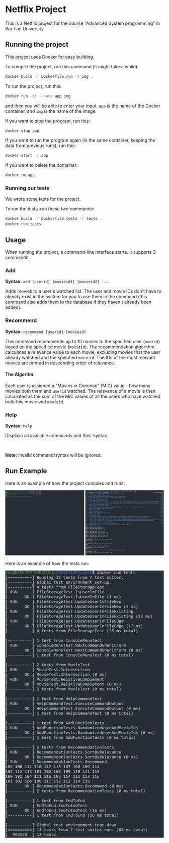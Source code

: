 # Netflix Project
This is a Netflix project for the course "Advanced System programming" in Bar-Ilan University.

## Running the project
This project uses Docker for easy building.

To compile the project, run this command (it might take a while):
```bash
docker build -f Dockerfile.run -t img .
```
To run the project, run this:
```bash
docker run -it --name app img
```
and then you will be able to enter your input.
`app` is the name of the Docker container, and `img` is the name of the image.

If you want to stop the program, run this:
```bash
docker stop app
```

If you want to run the program again (in the same container, keeping the data from previous runs), run this:
```bash
docker start -i app
```

If you want to delete the container:
```bash
docker rm app
```

### Running our tests
We wrote some tests for the project.

To run the tests, run these two commands:
```bash
docker build -f Dockerfile.tests -t tests .
docker run tests
```

## Usage
When running the project, a command-line interface starts. It supports 3 commands:
### Add
**Syntax:** `add [userid] [movieid1] [movieid2] ...`

Adds movies to a user's watched list. The user and movie IDs don't have to already exist in the system for you to use them in the command (this command also adds them to the database if they haven't already been added).

### Recommend
**Syntax:** `recommend [userid] [movieid]`

This command recommends up to 10 movies to the specified user (`userid`) based on the specified movie (`movieid`). The recommendation algorithm calculates a relevance value to each movie, excluding movies that the user already watched and the specified `movieid`. The IDs of the most relevant movies are printed in descending order of relevance.
#### The Algoritm:
Each user is assigned a "Movies in Common" (MiC) value - how many movies both them and `userid` watched. The relevance of a movie is then calculated as the sum of the MiC values of all the users who have watched both this movie and `movieid`.

### Help
**Syntax:** `help`

Displays all available commands and their syntax.

<br>

**Note:** Invalid command/syntax will be ignored.

## Run Example
Here is an example of how the project compiles and runs:<br>

![Run Example](RunExample.png)

Here is an example of how the tests run:<br>

![Tests Run](TestsRun.png)
